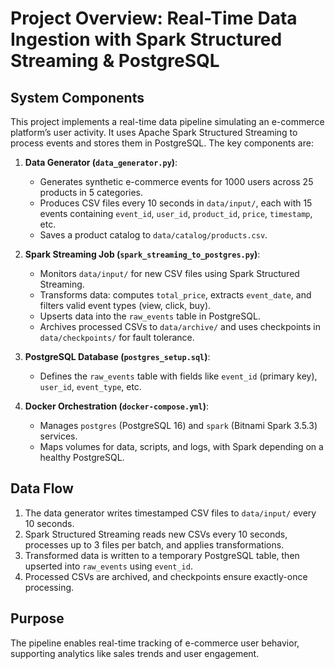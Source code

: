 # Project Overview: Real-Time Data Ingestion with Spark Structured Streaming & PostgreSQL

## System Components

This project implements a real-time data pipeline simulating an e-commerce platform’s user activity. It uses Apache Spark Structured Streaming to process events and stores them in PostgreSQL. The key components are:

1. **Data Generator (`data_generator.py`)**:

   - Generates synthetic e-commerce events for 1000 users across 25 products in 5 categories.
   - Produces CSV files every 10 seconds in `data/input/`, each with 15 events containing `event_id`, `user_id`, `product_id`, `price`, `timestamp`, etc.
   - Saves a product catalog to `data/catalog/products.csv`.

2. **Spark Streaming Job (`spark_streaming_to_postgres.py`)**:

   - Monitors `data/input/` for new CSV files using Spark Structured Streaming.
   - Transforms data: computes `total_price`, extracts `event_date`, and filters valid event types (view, click, buy).
   - Upserts data into the `raw_events` table in PostgreSQL.
   - Archives processed CSVs to `data/archive/` and uses checkpoints in `data/checkpoints/` for fault tolerance.

3. **PostgreSQL Database (`postgres_setup.sql`)**:

   - Defines the `raw_events` table with fields like `event_id` (primary key), `user_id`, `event_type`, etc.

4. **Docker Orchestration (`docker-compose.yml`)**:
   - Manages `postgres` (PostgreSQL 16) and `spark` (Bitnami Spark 3.5.3) services.
   - Maps volumes for data, scripts, and logs, with Spark depending on a healthy PostgreSQL.

## Data Flow

1. The data generator writes timestamped CSV files to `data/input/` every 10 seconds.
2. Spark Structured Streaming reads new CSVs every 10 seconds, processes up to 3 files per batch, and applies transformations.
3. Transformed data is written to a temporary PostgreSQL table, then upserted into `raw_events` using `event_id`.
4. Processed CSVs are archived, and checkpoints ensure exactly-once processing.

## Purpose

The pipeline enables real-time tracking of e-commerce user behavior, supporting analytics like sales trends and user engagement.
